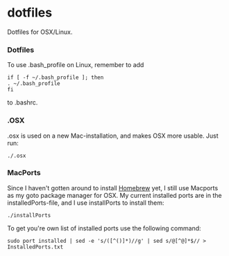 dotfiles
========

Dotfiles for OSX/Linux.

### Dotfiles
To use .bash_profile on Linux, remember to add 

    if [ -f ~/.bash_profile ]; then
    . ~/.bash_profile
    fi
to .bashrc. 

### .OSX
.osx is used on a new Mac-installation, and makes OSX more usable.
Just run:

    ./.osx

### MacPorts
Since I haven't gotten around to install [Homebrew](http://brew.sh/) yet, I still use Macports as my goto package manager for OSX. My current installed ports are in the installedPorts-file, and I use installPorts to install them:

    ./installPorts

To get you're own list of installed ports use the following command: 

    sudo port installed | sed -e 's/([^()]*)//g' | sed s/@[^@]*$// > InstalledPorts.txt

